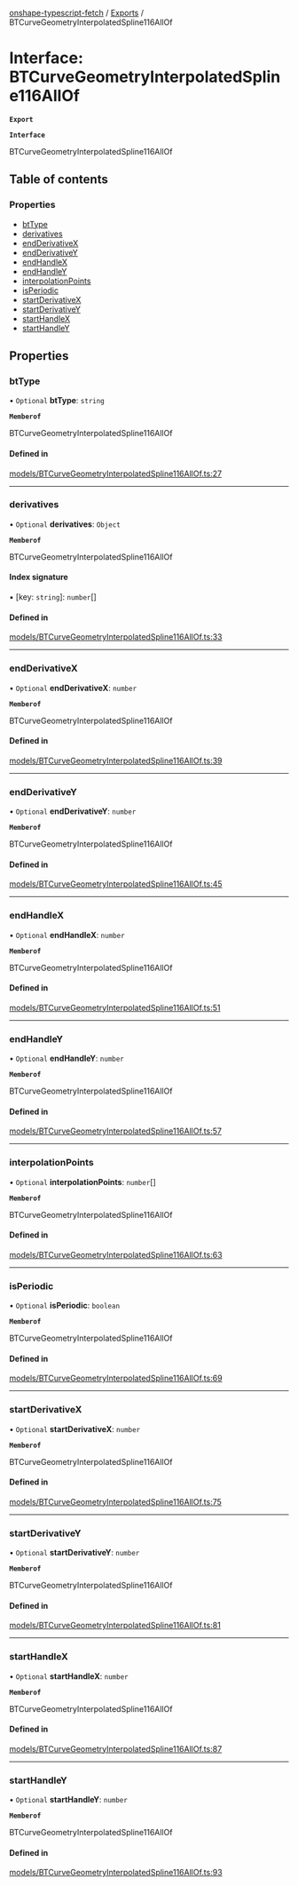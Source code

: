 [onshape-typescript-fetch](../README.md) / [Exports](../modules.md) / BTCurveGeometryInterpolatedSpline116AllOf

# Interface: BTCurveGeometryInterpolatedSpline116AllOf

**`Export`**

**`Interface`**

BTCurveGeometryInterpolatedSpline116AllOf

## Table of contents

### Properties

- [btType](BTCurveGeometryInterpolatedSpline116AllOf.md#bttype)
- [derivatives](BTCurveGeometryInterpolatedSpline116AllOf.md#derivatives)
- [endDerivativeX](BTCurveGeometryInterpolatedSpline116AllOf.md#endderivativex)
- [endDerivativeY](BTCurveGeometryInterpolatedSpline116AllOf.md#endderivativey)
- [endHandleX](BTCurveGeometryInterpolatedSpline116AllOf.md#endhandlex)
- [endHandleY](BTCurveGeometryInterpolatedSpline116AllOf.md#endhandley)
- [interpolationPoints](BTCurveGeometryInterpolatedSpline116AllOf.md#interpolationpoints)
- [isPeriodic](BTCurveGeometryInterpolatedSpline116AllOf.md#isperiodic)
- [startDerivativeX](BTCurveGeometryInterpolatedSpline116AllOf.md#startderivativex)
- [startDerivativeY](BTCurveGeometryInterpolatedSpline116AllOf.md#startderivativey)
- [startHandleX](BTCurveGeometryInterpolatedSpline116AllOf.md#starthandlex)
- [startHandleY](BTCurveGeometryInterpolatedSpline116AllOf.md#starthandley)

## Properties

### btType

• `Optional` **btType**: `string`

**`Memberof`**

BTCurveGeometryInterpolatedSpline116AllOf

#### Defined in

[models/BTCurveGeometryInterpolatedSpline116AllOf.ts:27](https://github.com/toebes/onshape-typescript-fetch/blob/3e11ae1/models/BTCurveGeometryInterpolatedSpline116AllOf.ts#L27)

___

### derivatives

• `Optional` **derivatives**: `Object`

**`Memberof`**

BTCurveGeometryInterpolatedSpline116AllOf

#### Index signature

▪ [key: `string`]: `number`[]

#### Defined in

[models/BTCurveGeometryInterpolatedSpline116AllOf.ts:33](https://github.com/toebes/onshape-typescript-fetch/blob/3e11ae1/models/BTCurveGeometryInterpolatedSpline116AllOf.ts#L33)

___

### endDerivativeX

• `Optional` **endDerivativeX**: `number`

**`Memberof`**

BTCurveGeometryInterpolatedSpline116AllOf

#### Defined in

[models/BTCurveGeometryInterpolatedSpline116AllOf.ts:39](https://github.com/toebes/onshape-typescript-fetch/blob/3e11ae1/models/BTCurveGeometryInterpolatedSpline116AllOf.ts#L39)

___

### endDerivativeY

• `Optional` **endDerivativeY**: `number`

**`Memberof`**

BTCurveGeometryInterpolatedSpline116AllOf

#### Defined in

[models/BTCurveGeometryInterpolatedSpline116AllOf.ts:45](https://github.com/toebes/onshape-typescript-fetch/blob/3e11ae1/models/BTCurveGeometryInterpolatedSpline116AllOf.ts#L45)

___

### endHandleX

• `Optional` **endHandleX**: `number`

**`Memberof`**

BTCurveGeometryInterpolatedSpline116AllOf

#### Defined in

[models/BTCurveGeometryInterpolatedSpline116AllOf.ts:51](https://github.com/toebes/onshape-typescript-fetch/blob/3e11ae1/models/BTCurveGeometryInterpolatedSpline116AllOf.ts#L51)

___

### endHandleY

• `Optional` **endHandleY**: `number`

**`Memberof`**

BTCurveGeometryInterpolatedSpline116AllOf

#### Defined in

[models/BTCurveGeometryInterpolatedSpline116AllOf.ts:57](https://github.com/toebes/onshape-typescript-fetch/blob/3e11ae1/models/BTCurveGeometryInterpolatedSpline116AllOf.ts#L57)

___

### interpolationPoints

• `Optional` **interpolationPoints**: `number`[]

**`Memberof`**

BTCurveGeometryInterpolatedSpline116AllOf

#### Defined in

[models/BTCurveGeometryInterpolatedSpline116AllOf.ts:63](https://github.com/toebes/onshape-typescript-fetch/blob/3e11ae1/models/BTCurveGeometryInterpolatedSpline116AllOf.ts#L63)

___

### isPeriodic

• `Optional` **isPeriodic**: `boolean`

**`Memberof`**

BTCurveGeometryInterpolatedSpline116AllOf

#### Defined in

[models/BTCurveGeometryInterpolatedSpline116AllOf.ts:69](https://github.com/toebes/onshape-typescript-fetch/blob/3e11ae1/models/BTCurveGeometryInterpolatedSpline116AllOf.ts#L69)

___

### startDerivativeX

• `Optional` **startDerivativeX**: `number`

**`Memberof`**

BTCurveGeometryInterpolatedSpline116AllOf

#### Defined in

[models/BTCurveGeometryInterpolatedSpline116AllOf.ts:75](https://github.com/toebes/onshape-typescript-fetch/blob/3e11ae1/models/BTCurveGeometryInterpolatedSpline116AllOf.ts#L75)

___

### startDerivativeY

• `Optional` **startDerivativeY**: `number`

**`Memberof`**

BTCurveGeometryInterpolatedSpline116AllOf

#### Defined in

[models/BTCurveGeometryInterpolatedSpline116AllOf.ts:81](https://github.com/toebes/onshape-typescript-fetch/blob/3e11ae1/models/BTCurveGeometryInterpolatedSpline116AllOf.ts#L81)

___

### startHandleX

• `Optional` **startHandleX**: `number`

**`Memberof`**

BTCurveGeometryInterpolatedSpline116AllOf

#### Defined in

[models/BTCurveGeometryInterpolatedSpline116AllOf.ts:87](https://github.com/toebes/onshape-typescript-fetch/blob/3e11ae1/models/BTCurveGeometryInterpolatedSpline116AllOf.ts#L87)

___

### startHandleY

• `Optional` **startHandleY**: `number`

**`Memberof`**

BTCurveGeometryInterpolatedSpline116AllOf

#### Defined in

[models/BTCurveGeometryInterpolatedSpline116AllOf.ts:93](https://github.com/toebes/onshape-typescript-fetch/blob/3e11ae1/models/BTCurveGeometryInterpolatedSpline116AllOf.ts#L93)
